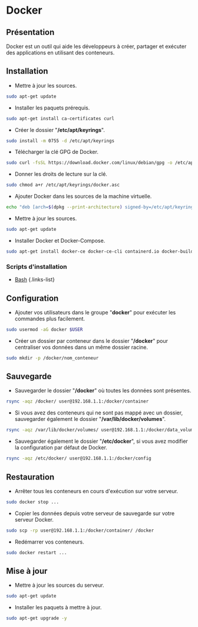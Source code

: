 # Docker
## Présentation
Docker est un outil qui aide les développeurs à créer, partager et exécuter des applications en utilisant des conteneurs.

## Installation
- Mettre à jour les sources.
```bash
sudo apt-get update
```
- Installer les paquets prérequis.
```bash
sudo apt-get install ca-certificates curl
```
- Créer le dossier "**/etc/apt/keyrings**".
```bash
sudo install -m 0755 -d /etc/apt/keyrings
```
- Télécharger la clé GPG de Docker.
```bash
sudo curl -fsSL https://download.docker.com/linux/debian/gpg -o /etc/apt/keyrings/docker.asc
```
- Donner les droits de lecture sur la clé.
```bash
sudo chmod a+r /etc/apt/keyrings/docker.asc
```
- Ajouter Docker dans les sources de la machine virtuelle.
```bash
echo "deb [arch=$(dpkg --print-architecture) signed-by=/etc/apt/keyrings/docker.asc] https://download.docker.com/linux/debian $(. /etc/os-release && echo "$VERSION_CODENAME") stable" | sudo tee /etc/apt/sources.list.d/docker.list > /dev/null
```
- Mettre à jour les sources.
```bash
sudo apt-get update
```
- Installer Docker et Docker-Compose.
```bash
sudo apt-get install docker-ce docker-ce-cli containerd.io docker-buildx-plugin docker-compose-plugin -y
```

### Scripts d'installation
- [Bash](https://raw.githubusercontent.com/corentinbeuf/Bash/main/Docker/install_docker.sh)
{.links-list}

## Configuration
- Ajouter vos utilisateurs dans le groupe "**docker**" pour exécuter les commandes plus facilement.
```bash
sudo usermod -aG docker $USER
```
- Créer un dossier par conteneur dans le dossier "**/docker**" pour centraliser vos données dans un même dossier racine.
```bash
sudo mkdir -p /docker/nom_conteneur
```

## Sauvegarde
- Sauvegarder le dossier "**/docker**" où toutes les données sont présentes.
```bash
rsync -aqz /docker/ user@192.168.1.1:/docker/container
```
- Si vous avez des conteneurs qui ne sont pas mappé avec un dossier, sauvegarder également le dossier "**/var/lib/docker/volumes**".
```bash
rsync -aqz /var/lib/docker/volumes/ user@192.168.1.1:/docker/data_volumes
```
- Sauvegarder également le dossier "**/etc/docker**", si vous avez modifier la configuration par défaut de Docker.
```bash
rsync -aqz /etc/docker/ user@192.168.1.1:/docker/config
```

## Restauration
- Arrêter tous les conteneurs en cours d'exécution sur votre serveur.
```bash
sudo docker stop ...
```
- Copier les données depuis votre serveur de sauvegarde sur votre serveur Docker.
```bash
sudo scp -rp user@192.168.1.1:/docker/container/ /docker
```
- Redémarrer vos conteneurs.
```bash
sudo docker restart ...
```

## Mise à jour
- Mettre à jour les sources du serveur.
```bash
sudo apt-get update
```
- Installer les paquets à mettre à jour.
```bash
sudo apt-get upgrade -y
```
